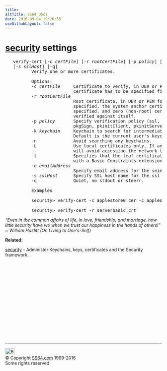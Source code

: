 ```yaml
---
title:
altTitle: SS64 Docs
date: 2016-09-04 19:26:55
useGithubLayout: false
---
```

<!-- #BeginLibraryItem "/Library/head_osx.lbi" --><!-- #EndLibraryItem --><h1><a href="security.html">security</a> settings </h1> 
<pre>   verify-cert [-c <i>certFile</i>] [-r <i>rootCertFile</i>] [-p <i>policy</i>] [-k <i>keychain</i>] [-n] [-L] [-l] [-e <i>emailAddress</i>]
   [-s <i>sslHost</i>] [-q]
          Verify one or more certificates.

          Options:
          -c <i>certFile</i>     Certificate to verify, in DER or PEM format. Can be specified more than once; leaf
                          certificate has to be specified first.
          -r <i>rootCertFile</i>
                          Root certificate, in DER or PEM format. Can be specified more than once. If not
                          specified, the system anchor certificates are used. If one root certificate is
                          specified, and zero (non-root) certificates are specified, the root certificate is
                          verified against itself.
          -p <i>policy</i>       Specify verification policy (ssl, smime, codeSign, IPSec, iChat, basic, swUpdate,
                          pkgSign, pkinitClient, pkinitServer, eap). Default is basic.
          -k <i>keychain</i>     Keychain to search for intermediate certs. Can be specified multiple times.
                          Default is the current user's keychain search list.
          -n              Avoid searching any keychains.
          -L              Use local certificates only. If an issuing CA certificate is missing, this option
                          will avoid accessing the network to fetch it.
          -l              Specifies that the leaf certificate is a CA cert. By default, a leaf certificate
                          with a Basic Constraints extension with the CA bit set fails verification.
          -e <i>emailAddress</i>
                          Specify email address for the smime policy.
          -s <i>sslHost</i>      Specify SSL host name for the ssl policy.
          -q              Quiet, no stdout or stderr.

          Examples

          security&gt; verify-cert -c applestore0.cer -c applestore1.cer -p ssl -s store.apple.com

          security&gt; verify-cert -r serverbasic.crt</pre>
<p class="quote"><i>“Even in the common affairs of life, in love, friendship, and marriage, how little security have we when we trust our happiness in the hands of others!</i><i>” ~ William Hazlitt (On Living to One's-Self) </i></p>
<p><b>Related:</b></p>
<p><a href="security.html">security</a> - Administer Keychains, keys, certificates and the Security framework.</p><!-- #BeginLibraryItem "/Library/foot_osx.lbi" --><p><script async="" src="//pagead2.googlesyndication.com/pagead/js/adsbygoogle.js"></script>
<!-- OSX300 -->
<ins class="adsbygoogle" style="display:inline-block;width:300px;height:250px" data-ad-client="ca-pub-6140977852749469" data-ad-slot="1823340303"></ins>
<script>
(adsbygoogle = window.adsbygoogle || []).push({});
</script></p>
<hr>
<div id="bl" class="footer"><a href="#"><img src="../images/top.png" width="30" height="22" alt="Back to the Top"></a></div>
<div id="br" class="footer, tagline">© Copyright <a href="http://ss64.com/">SS64.com</a> 1999-2016<br>
Some rights reserved</div><!-- #EndLibraryItem -->
